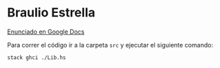 # Braulio Estrella

[Enunciado en Google Docs](https://docs.google.com/document/d/1En1F4eVe1USRWsnOEOqPXl31IjP3WlM4z87Xjsi9hQs/edit?tab=t.0)

Para correr el código ir a la carpeta `src` y ejecutar el siguiente comando:

```bash
stack ghci ./Lib.hs
```

